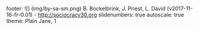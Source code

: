 footer: ![] (img/by-sa-sm.png) B. Bockelbrink, J. Priest, L. David (v2017-11-16-fr-0.01) - <http://sociocracy30.org>
slidenumbers: true
autoscale: true
theme: Plain Jane, 1

<!-- INSERT-CONTENT -->
